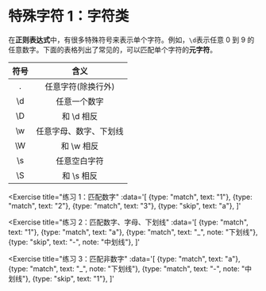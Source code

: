 # 特殊字符 1：字符类

在**正则表达式**中，有很多特殊符号来表示单个字符。例如，`\d`表示任意 0 到 9 的任意数字。下面的表格列出了常见的，可以匹配单个字符的**元字符**。

| 符号 | 含义 |
| :----: | :----: |
| . | 任意字符(除换行外) |
| \d | 任意一个数字 |
| \D | 和 \d 相反 |
| \w | 任意字母、数字、下划线 |
| \W | 和 \w 相反 |
| \s | 任意空白字符 |
| \S | 和 \s 相反 |

<Exercise 
  title="练习 1：匹配数字"
  :data='[
    {type: "match", text: "1"},
    {type: "match", text: "2"},
    {type: "match", text: "3"},
    {type: "skip", text: "a"},
  ]'
>
  <SolutionLink text="\d" />
</Exercise>

<Exercise 
  title="练习 2：匹配数字、字母、下划线"
  :data='[
    {type: "match", text: "1"},
    {type: "match", text: "a"},
    {type: "match", text: "_", note: "下划线"},
    {type: "skip", text: "-", note: "中划线"},
  ]'
>
  <SolutionLink text="\w" />
</Exercise>

<Exercise 
  title="练习 3：匹配非数字"
  :data='[
    {type: "match", text: "a"},
    {type: "match", text: "_", note: "下划线"},
    {type: "match", text: "-", note: "中划线"},
    {type: "skip", text: "1"},
  ]'
>
  <SolutionLink text="\D" />
</Exercise>